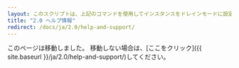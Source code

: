 ```yaml
---
layout: このスクリプトは、上記のコマンドを使用してインスタンスをドレインモードに設定し、インスタンス上で実行中のジョブをモニタリングし、ジョブが完了するのを待ってからインスタンスを終了します。
title: "2.0 ヘルプ情報"
redirect: /docs/ja/2.0/help-and-support/
---
```


このページは移動しました。 移動しない場合は、[ここをクリック]({{ site.baseurl }}/ja/2.0/help-and-support/)してください。
